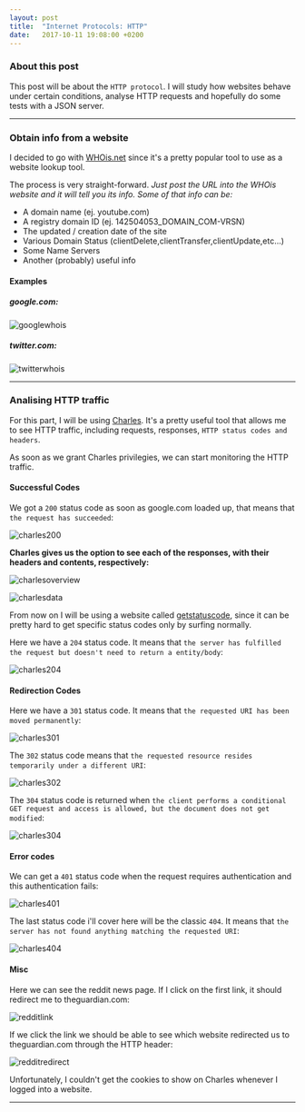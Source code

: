 ```yaml
---
layout: post
title:  "Internet Protocols: HTTP"
date:   2017-10-11 19:08:00 +0200
---
```


### [](#header-3)About this post
This post will be about the `HTTP protocol`.
I will study how websites behave under certain conditions, analyse HTTP requests and hopefully do some tests with a JSON server.

* * *

### [](#header-3)Obtain info from a website
I decided to go with [WHOis.net](https://www.whois.net) since it's a pretty popular tool to use as a website lookup tool.

The process is very straight-forward. *Just post the URL into the WHOis website and it will tell you its info. Some of that info can be:*

- A domain name (ej. youtube.com)
- A registry domain ID (ej. 142504053_DOMAIN_COM-VRSN)
- The updated / creation date of the site
- Various Domain Status (clientDelete,clientTransfer,clientUpdate,etc...)
- Some Name Servers
- Another (probably) useful info

#### [](#header-4)Examples

##### [](#header-5)google.com:
![googlewhois](https://i.imgur.com/3GAJHxE.png)

##### [](#header-5)twitter.com:
![twitterwhois](https://i.imgur.com/fkNwF9T.png)

* * *

### [](#header-3) Analising HTTP traffic

For this part, I will be using [Charles](https://www.charlesproxy.com). It's a pretty useful tool that allows me to see HTTP traffic, including requests, responses, `HTTP status codes and headers`.

As soon as we grant Charles privilegies, we can start monitoring the HTTP traffic.

#### [](#header-4)Successful Codes
We got a `200` status code as soon as google.com loaded up, that means that `the request has succeeded`:

![charles200](https://i.imgur.com/BNAb5ES.png)

**Charles gives us the option to see each of the responses, with their headers and contents, respectively:**

![charlesoverview](https://i.imgur.com/VSR1DLs.png)

![charlesdata](https://i.imgur.com/4533sZi.png)

From now on I will be using a website called [getstatuscode](http://getstatuscode.com/200), since it can be pretty hard to get specific status codes only by surfing normally.

Here we have a `204` status code. It means that `the server has fulfilled the request but doesn't need to return a entity/body`:

![charles204](https://i.imgur.com/GoZ40lF.png)

#### [](#header-4)Redirection Codes
Here we have a `301` status code. It means that `the requested URI has been moved permanently`:

![charles301](https://i.imgur.com/CWZvvUC.png)

The `302` status code means that `the requested resource resides temporarily under a different URI`:

![charles302](https://i.imgur.com/QvrG3LR.png)

The `304` status code is returned when `the client performs a conditional GET request and access is allowed, but the document does not get modified`:

![charles304](https://i.imgur.com/pNP4El2.png)

#### [](#header-4)Error codes
We can get a `401` status code when the request requires authentication and this authentication fails:

![charles401](https://i.imgur.com/CkAXT6K.png)

The last status code i'll cover here will be the classic `404`. It means that `the server has not found anything matching the requested URI`:

![charles404](https://i.imgur.com/fFpFdL0.png)

#### [](#header-4)Misc
Here we can see the reddit news page. If I click on the first link, it should redirect me to theguardian.com:

![redditlink](https://i.imgur.com/E6PdcnB.png)

If we click the link we should be able to see which website redirected us to theguardian.com through the HTTP header:

![redditredirect](https://i.imgur.com/XAoFSbs.png)

Unfortunately, I couldn't get the cookies to show on Charles whenever I logged into a website.

* * *
